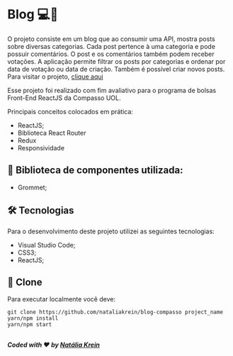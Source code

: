 # Blog 💻💜

O projeto consiste em um blog que ao consumir uma API, mostra posts sobre diversas categorias. Cada post pertence à uma categoria e pode possuir comentários. O post e os comentários também podem receber votações. A aplicação permite filtrar os posts por categorias e ordenar por data de votação ou data de criação. Também é possível criar novos posts. Para visitar o projeto, <a href="https://myblogproject.netlify.app/">clique aqui</a>

Esse projeto foi realizado com fim avaliativo para o programa de bolsas Front-End ReactJS da Compasso UOL.


Principais conceitos colocados em prática:
<ul>
  <li>ReactJS;</li>
  <li>Biblioteca React Router</li>
  <li>Redux</li>
  <li>Responsividade</li>
</ul> 

## 🎨 Biblioteca de componentes utilizada:
<ul>
  <li>Grommet;</li>
</ul>

## 🛠 Tecnologias
Para o desenvolvimento deste projeto utilizei as seguintes tecnologias:
<ul>
  <li>Visual Studio Code;</li>
  <li>CSS3;</li>
  <li>ReactJS;</li>
</ul>

## 💾 Clone
Para executar localmente você deve:
```
git clone https://github.com/nataliakrein/blog-compasso project_name
yarn/npm install
yarn/npm start
```

## 
##### Coded with ❤ by <a href="https://github.com/nataliakrein/">Natália Krein</a>
